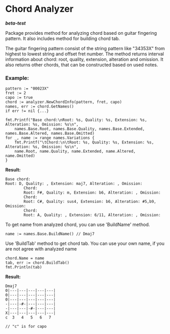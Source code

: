 # Chord Analyzer
***beta-test***

Package provides method for analyzing chord based on guitar fingering pattern.
It also includes method for building chord tab.

The guitar fingering pattern consist of the string pattern like "34353X"
from highest to lowest string and offset fret number.
The method returns interval information about chord: root, quality, extension, alteration
and omission. It also returns other chords, that can be constructed based on used notes. 

### Example:
```
pattern := "00023X"
fret := 2
capo := true
chord := analyzer.NewChordInfo(pattern, fret, capo)
names, err := chord.GetNames()
if err != nil {...}
	
fmt.Printf("Base chord:\nRoot: %s, Quality: %s, Extension: %s, Alteration: %s, Omission: %s\n",
    names.Base.Root, names.Base.Quality, names.Base.Extended, names.Base.Altered, names.Base.Omitted)
for _, name := range names.Variations {
    fmt.Printf("\tChord:\n\tRoot: %s, Quality: %s, Extension: %s, Alteration: %s, Omission: %s\n",
	name.Root, name.Quality, name.Extended, name.Altered, name.Omitted)
}
```
**Result:**
```
Base chord:
Root: D, Quality: , Extension: maj7, Alteration: , Omission:
        Chord:
        Root: F#, Quality: m, Extension: b6, Alteration: , Omission:
        Chord:
        Root: C#, Quality: sus4, Extension: b6, Alteration: #5,b9, Omission:
        Chord:
        Root: A, Quality: , Extension: 6/11, Alteration: , Omission:

```

To get name from analyzed chord, you can use 'BuildName' method.

```
name := names.Base.BuildName() // Dmaj7
```

Use 'BuildTab' method to get chord tab.
You can use your own name, if you are not agree with analyzed name

```
chord.Name = name
tab, err := chord.BuildTab()
fmt.Println(tab)
```
**Result:**
```
Dmaj7
0|---|---|---|---|---|
0|---|---|---|---|---|
0|---|---|---|---|---|
-|---|-#-|---|---|---|
-|---|---|-#-|---|---|
X|---|---|---|---|---|
c  3   4   5   6   7

// "c" is for capo
```
